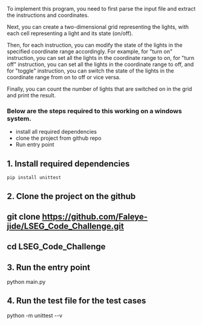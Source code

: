 To implement this program, you need to first parse the input file and extract the instructions and coordinates.

Next, you can create a two-dimensional grid representing the lights, with each cell representing a light and its state (on/off).

Then, for each instruction, you can modify the state of the lights in the specified coordinate range accordingly. 
For example, for "turn on" instruction,
you can set all the lights in the coordinate range to on, for "turn off" instruction, you can set all the lights in the coordinate range to off, and for "toggle" instruction, you can switch the state of the lights in the coordinate range from on to off or vice versa.

Finally, you can count the number of lights that are switched on in the grid and print the result.


### Below are the steps required to this working on a windows system.
 - install all required dependencies 
 - clone the project from github repo
 - Run entry point

## 1. Install required dependencies
    pip install unittest 
## 2. Clone the project on the github
   ## git clone https://github.com/Faleye-jide/LSEG_Code_Challenge.git
   ## cd LSEG_Code_Challenge
## 3. Run the entry point
   python main.py
## 4. Run the test file for the test cases
   python -m unittest --v
